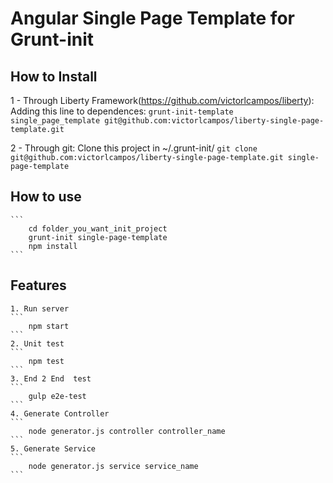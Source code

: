 # Angular Single Page Template for Grunt-init

## How to Install
1 - Through Liberty Framework(https://github.com/victorlcampos/liberty):
    Adding this line to dependences:
    ```
    grunt-init-template single_page_template git@github.com:victorlcampos/liberty-single-page-template.git
    ```

2 - Through git:
    Clone this project in ~/.grunt-init/
    ```
    git clone git@github.com:victorlcampos/liberty-single-page-template.git single-page-template
    ```
## How to use

    ```
        cd folder_you_want_init_project
        grunt-init single-page-template
        npm install
    ```

## Features

    1. Run server
    ```
        npm start
    ```
    2. Unit test
    ```
        npm test
    ```
    3. End 2 End  test
    ```
        gulp e2e-test
    ```
    4. Generate Controller
    ```
        node generator.js controller controller_name
    ```
    5. Generate Service
    ```
        node generator.js service service_name
    ```

